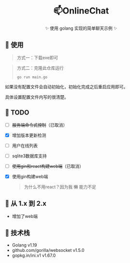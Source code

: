 <div align="center">

# 📫OnlineChat
✨ 使用 golang 实现的简单聊天示例 ✨

</div>


## 🎈 使用

> 方式一：下载exe即可

> 方式二：克隆此仓库运行
>
> ```shell
> go run main.go
> ```

如果没有配置文件会自动初始化，初始化完成之后重启应用即可。

具体设置配置文件内写的很清楚。

## 📝 TODO

- [ ] ~~服务端命令式控制~~（已取消）

- [x] 增加版本更新检测

- [ ] 用户在线列表

- [ ] sqlite3数据库支持

- [ ] ~~使用gin和react构建web端~~（已取消）

- [x] 使用gin构建web端

  > 为什么不用react？因为我 ~~懒~~ 能力不足

## 🚀 从 1.x 到 2.x

- 增加了web端

## 🎡 技术栈

- Golang v1.19
- github.com/gorilla/websocket v1.5.0
- gopkg.in/ini.v1 v1.67.0
